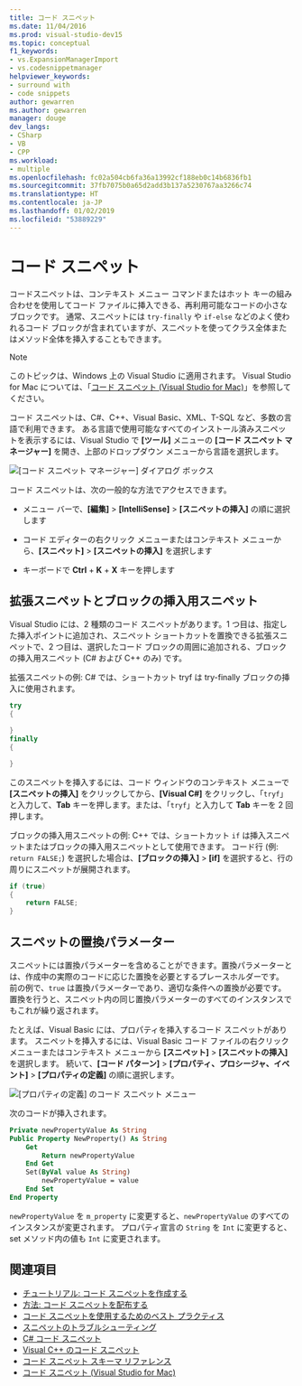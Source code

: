 ```yaml
---
title: コード スニペット
ms.date: 11/04/2016
ms.prod: visual-studio-dev15
ms.topic: conceptual
f1_keywords:
- vs.ExpansionManagerImport
- vs.codesnippetmanager
helpviewer_keywords:
- surround with
- code snippets
author: gewarren
ms.author: gewarren
manager: douge
dev_langs:
- CSharp
- VB
- CPP
ms.workload:
- multiple
ms.openlocfilehash: fc02a504cb6fa36a13992cf188eb0c14b6836fb1
ms.sourcegitcommit: 37fb7075b0a65d2add3b137a5230767aa3266c74
ms.translationtype: HT
ms.contentlocale: ja-JP
ms.lasthandoff: 01/02/2019
ms.locfileid: "53889229"
---
```

# <a name="code-snippets"></a>コード スニペット

コードスニペットは、コンテキスト メニュー コマンドまたはホット キーの組み合わせを使用してコード ファイルに挿入できる、再利用可能なコードの小さなブロックです。 通常、スニペットには `try-finally` や `if-else` などのよく使われるコード ブロックが含まれていますが、スニペットを使ってクラス全体またはメソッド全体を挿入することもできます。

> [!NOTE]
> このトピックは、Windows 上の Visual Studio に適用されます。 Visual Studio for Mac については、「[コード スニペット (Visual Studio for Mac)](/visualstudio/mac/snippets)」を参照してください。

コード スニペットは、C#、C++、Visual Basic、XML、T-SQL など、多数の言語で利用できます。 ある言語で使用可能なすべてのインストール済みスニペットを表示するには、Visual Studio で **[ツール]** メニューの **[コード スニペット マネージャー]** を開き、上部のドロップダウン メニューから言語を選択します。

![[コード スニペット マネージャー] ダイアログ ボックス](media/code-snippets-manager.png)

コード スニペットは、次の一般的な方法でアクセスできます。

- メニュー バーで、**[編集]** > **[IntelliSense]** > **[スニペットの挿入]** の順に選択します

- コード エディターの右クリック メニューまたはコンテキスト メニューから、**[スニペット]** > **[スニペットの挿入]** を選択します

- キーボードで **Ctrl** + **K** + **X** キーを押します

## <a name="expansion-snippets-and-surround-with-snippets"></a>拡張スニペットとブロックの挿入用スニペット

Visual Studio には、2 種類のコード スニペットがあります。1 つ目は、指定した挿入ポイントに追加され、スニペット ショートカットを置換できる拡張スニペットで、2 つ目は、選択したコード ブロックの周囲に追加される、ブロックの挿入用スニペット (C# および C++ のみ) です。

拡張スニペットの例: C# では、ショートカット tryf は try-finally ブロックの挿入に使用されます。

```csharp
try
{

}
finally
{

}
```

このスニペットを挿入するには、コード ウィンドウのコンテキスト メニューで **[スニペットの挿入]** をクリックしてから、**[Visual C#]** をクリックし、「`tryf`」と入力して、**Tab** キーを押します。または、「`tryf`」と入力して **Tab** キーを 2 回押します。

ブロックの挿入用スニペットの例: C++ では、ショートカット `if` は挿入スニペットまたはブロックの挿入用スニペットとして使用できます。 コード行 (例: `return FALSE;`) を選択した場合は、**[ブロックの挿入]** > **[if]** を選択すると、行の周りにスニペットが展開されます。

```cpp
if (true)
{
    return FALSE;
}
```

## <a name="snippet-replacement-parameters"></a>スニペットの置換パラメーター

スニペットには置換パラメーターを含めることができます。置換パラメーターとは、作成中の実際のコードに応じた置換を必要とするプレースホルダーです。 前の例で、`true` は置換パラメーターであり、適切な条件への置換が必要です。 置換を行うと、スニペット内の同じ置換パラメーターのすべてのインスタンスでもこれが繰り返されます。

たとえば、Visual Basic には、プロパティを挿入するコード スニペットがあります。 スニペットを挿入するには、Visual Basic コード ファイルの右クリック メニューまたはコンテキスト メニューから **[スニペット]** > **[スニペットの挿入]** を選択します。 続いて、**[コード パターン]** > **[プロパティ、プロシージャ、イベント]** > **[プロパティの定義]** の順に選択します。

![[プロパティの定義] のコード スニペット メニュー](media/code-snippets-vb-property.png)

次のコードが挿入されます。

```vb
Private newPropertyValue As String
Public Property NewProperty() As String
    Get
        Return newPropertyValue
    End Get
    Set(ByVal value As String)
        newPropertyValue = value
    End Set
End Property
```

`newPropertyValue` を `m_property` に変更すると、`newPropertyValue` のすべてのインスタンスが変更されます。 プロパティ宣言の `String` を `Int` に変更すると、set メソッド内の値も `Int` に変更されます。

## <a name="see-also"></a>関連項目

- [チュートリアル: コード スニペットを作成する](../ide/walkthrough-creating-a-code-snippet.md)
- [方法: コード スニペットを配布する](../ide/how-to-distribute-code-snippets.md)
- [コード スニペットを使用するためのベスト プラクティス](../ide/best-practices-for-using-code-snippets.md)
- [スニペットのトラブルシューティング](../ide/troubleshooting-snippets.md)
- [C# コード スニペット](../ide/visual-csharp-code-snippets.md)
- [Visual C++ のコード スニペット](../ide/visual-cpp-code-snippets.md)
- [コード スニペット スキーマ リファレンス](../ide/code-snippets-schema-reference.md)
- [コード スニペット (Visual Studio for Mac)](/visualstudio/mac/snippets)